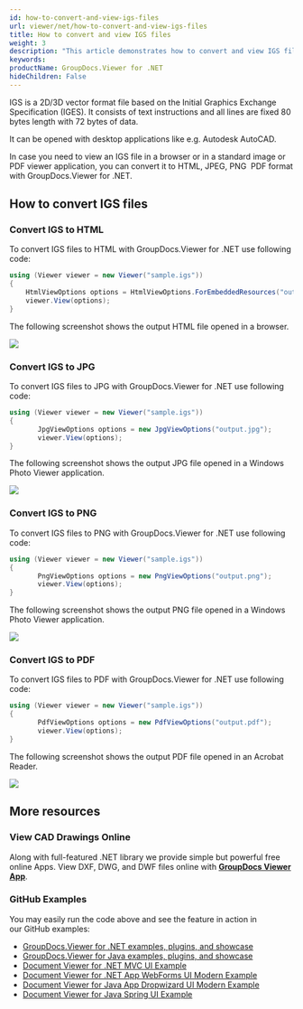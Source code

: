 ```yaml
---
id: how-to-convert-and-view-igs-files
url: viewer/net/how-to-convert-and-view-igs-files
title: How to convert and view IGS files
weight: 3
description: "This article demonstrates how to convert and view IGS files with GroupDocs.Viewer within your .NET applications."
keywords: 
productName: GroupDocs.Viewer for .NET
hideChildren: False
---
```

IGS is a 2D/3D vector format file based on the Initial Graphics Exchange Specification (IGES). It consists of text instructions and all lines are fixed 80 bytes length with 72 bytes of data.

It can be opened with desktop applications like e.g. Autodesk AutoCAD.

In case you need to view an IGS file in a browser or in a standard image or PDF viewer application, you can convert it to HTML, JPEG, PNG  PDF format with GroupDocs.Viewer for .NET.

## How to convert IGS files

### Convert IGS to HTML

To convert IGS files to HTML with GroupDocs.Viewer for .NET use following code:

```csharp
using (Viewer viewer = new Viewer("sample.igs"))
{
    HtmlViewOptions options = HtmlViewOptions.ForEmbeddedResources("output.html");
    viewer.View(options);
}
```

The following screenshot shows the output HTML file opened in a browser.

![](viewer/net/images/how-to-convert-and-view-igs-files.png)

### Convert IGS to JPG

To convert IGS files to JPG with GroupDocs.Viewer for .NET use following code:

```csharp
using (Viewer viewer = new Viewer("sample.igs"))
{
       JpgViewOptions options = new JpgViewOptions("output.jpg");
       viewer.View(options);
}
```

The following screenshot shows the output JPG file opened in a Windows Photo Viewer application.

![](viewer/net/images/how-to-convert-and-view-igs-files_1.png)

### Convert IGS to PNG

To convert IGS files to PNG with GroupDocs.Viewer for .NET use following code: 

```csharp
using (Viewer viewer = new Viewer("sample.igs"))
{
       PngViewOptions options = new PngViewOptions("output.png");
       viewer.View(options);
}
```

The following screenshot shows the output PNG file opened in a Windows Photo Viewer application.

![](viewer/net/images/how-to-convert-and-view-igs-files_2.png)

### Convert IGS to PDF

To convert IGS files to PDF with GroupDocs.Viewer for .NET use following code: 

```csharp
using (Viewer viewer = new Viewer("sample.igs"))
{
       PdfViewOptions options = new PdfViewOptions("output.pdf");
       viewer.View(options);
}
```

The following screenshot shows the output PDF file opened in an Acrobat Reader.

![](viewer/net/images/how-to-convert-and-view-igs-files_3.png)

## More resources

### View CAD Drawings Online

Along with full-featured .NET library we provide simple but powerful free online Apps.
View DXF, DWG, and DWF files online with **[GroupDocs Viewer App](https://products.groupdocs.app/viewer/cad)**.

### GitHub Examples

You may easily run the code above and see the feature in action in our GitHub examples:

* [GroupDocs.Viewer for .NET examples, plugins, and showcase](https://github.com/groupdocs-viewer/GroupDocs.Viewer-for-.NET)
* [GroupDocs.Viewer for Java examples, plugins, and showcase](https://github.com/groupdocs-viewer/GroupDocs.Viewer-for-Java)
* [Document Viewer for .NET MVC UI Example](https://github.com/groupdocs-viewer/GroupDocs.Viewer-for-.NET-MVC)
* [Document Viewer for .NET App WebForms UI Modern Example](https://github.com/groupdocs-viewer/GroupDocs.Viewer-for-.NET-WebForms)
* [Document Viewer for Java App Dropwizard UI Modern Example](https://github.com/groupdocs-viewer/GroupDocs.Viewer-for-Java-Dropwizard)
* [Document Viewer for Java Spring UI Example](https://github.com/groupdocs-viewer/GroupDocs.Viewer-for-Java-Spring)
